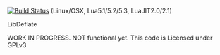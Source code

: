 [![Build Status](https://www.travis-ci.org/SafeteeWoW/LibDeflate.svg?branch=master)](https://www.travis-ci.org/SafeteeWoW/LibDeflate) (Linux/OSX, Lua5.1/5.2/5.3, LuaJIT2.0/2.1)

LibDeflate

WORK IN PROGRESS. NOT functional yet. This code is Licensed under GPLv3
